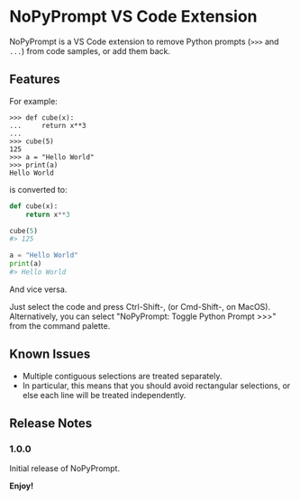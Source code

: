 # NoPyPrompt VS Code Extension

NoPyPrompt is a VS Code extension to remove Python prompts (`>>>` and `...`) from code samples, or add them back.

## Features

For example:

```pycon
>>> def cube(x):
...     return x**3
...
>>> cube(5)
125
>>> a = "Hello World"
>>> print(a)
Hello World
```

is converted to:

```python
def cube(x):
    return x**3

cube(5)
#> 125

a = "Hello World"
print(a)
#> Hello World
```

And vice versa.

Just select the code and press Ctrl-Shift-, (or Cmd-Shift-, on MacOS). Alternatively, you can select "NoPyPrompt: Toggle Python Prompt >>>" from the command palette.

## Known Issues

* Multiple contiguous selections are treated separately.
* In particular, this means that you should avoid rectangular selections, or else each line will be treated independently.

## Release Notes

### 1.0.0

Initial release of NoPyPrompt.

**Enjoy!**
